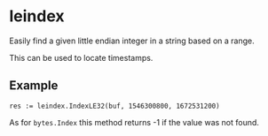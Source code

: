 # leindex

Easily find a given little endian integer in a string based on a range.

This can be used to locate timestamps.

## Example

	res := leindex.IndexLE32(buf, 1546300800, 1672531200)

As for `bytes.Index` this method returns -1 if the value was not found.
